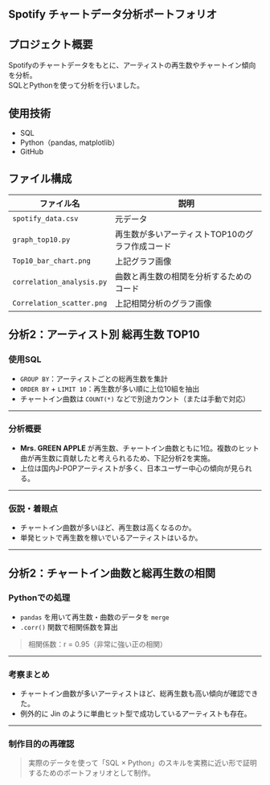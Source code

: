 
## Spotify チャートデータ分析ポートフォリオ

## プロジェクト概要

Spotifyのチャートデータをもとに、アーティストの再生数やチャートイン傾向を分析。  
SQLとPythonを使って分析を行いました。

## 使用技術

- SQL
- Python（pandas, matplotlib）
- GitHub

##  ファイル構成

| ファイル名                 | 説明                                               |
|---------------------------|----------------------------------------------------|
| `spotify_data.csv`        | 元データ                                           |
| `graph_top10.py`          | 再生数が多いアーティストTOP10のグラフ作成コード   |
| `Top10_bar_chart.png`     | 上記グラフ画像                                     |
| `correlation_analysis.py` | 曲数と再生数の相関を分析するためのコード           |
| `Correlation_scatter.png` | 上記相関分析のグラフ画像                           |



##  分析2：アーティスト別 総再生数 TOP10

###  使用SQL

- `GROUP BY`：アーティストごとの総再生数を集計
- `ORDER BY` + `LIMIT 10`：再生数が多い順に上位10組を抽出
- チャートイン曲数は `COUNT(*)` などで別途カウント（または手動で対応）

---

###  分析概要

- **Mrs. GREEN APPLE** が再生数、チャートイン曲数ともに1位。複数のヒット曲が再生数に貢献したと考えられるため、下記分析2を実施。
- 上位は国内J-POPアーティストが多く、日本ユーザー中心の傾向が見られる。

---

###  仮説・着眼点

- チャートイン曲数が多いほど、再生数は高くなるのか。
- 単発ヒットで再生数を稼いでいるアーティストはいるか。

---

##  分析2：チャートイン曲数と総再生数の相関

###  Pythonでの処理

- `pandas` を用いて再生数・曲数のデータを `merge`
- `.corr()` 関数で相関係数を算出

>  相関係数：r = 0.95（非常に強い正の相関）

---

###  考察まとめ

- チャートイン曲数が多いアーティストほど、総再生数も高い傾向が確認できた。
- 例外的に Jin のように単曲ヒット型で成功しているアーティストも存在。

---

###  制作目的の再確認

> 実際のデータを使って「SQL × Python」のスキルを実務に近い形で証明するためのポートフォリオとして制作。
